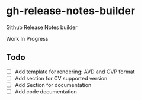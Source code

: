 # gh-release-notes-builder
Github Release Notes builder

Work In Progress

## Todo

- [ ] Add template for rendering: AVD and CVP format
- [ ] Add section for CV supported version
- [ ] Add Section for documentation
- [ ] Add code documentation
